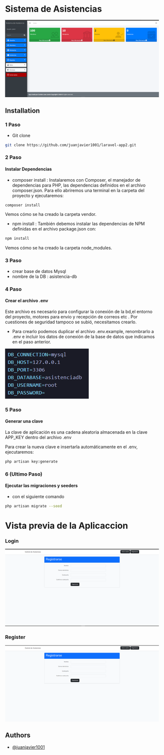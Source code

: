 
# Sistema de Asistencias 

![](https://github.com/juanjavier1001/laravel-app2/blob/master/photos/principal.png)

## Installation

### 1 Paso   
- Git clone

```bash
git clone https://github.com/juanjavier1001/laravel-app2.git
```
### 2 Paso   
#### Instalar Dependencias 

- composer install : Instalaremos con Composer, el manejador de dependencias para PHP, las dependencias definidos en el archivo composer.json.
Para ello abriremos una terminal en la carpeta del proyecto y ejecutaremos:
```bash
composer install
```
Vemos cómo se ha creado la carpeta vendor.

- npm install : También debemos instalar las dependencias de NPM definidas en el archivo package.json con:
```bash
npm install
```
Vemos cómo se ha creado la carpeta node_modules.

### 3 Paso   
- crear base de datos Mysql 
- nombre de la DB : asistencia-db

### 4 Paso   
#### Crear el archivo .env  

 Este archivo es necesario para configurar la conexión de la bd,el entorno del proyecto, motores para envio y recepción de correos etc . 
 Por cuestiones de seguridad tampoco se subió, necesitamos crearlo.

- Para crearlo podemos duplicar el archivo .env.example, renombrarlo a .env e incluir los datos de conexión de la base de datos que indicamos en el paso anterior.

![](https://github.com/juanjavier1001/laravel-app2/blob/master/photos/db.png)

### 5 Paso 
#### Generar una clave 
La clave de aplicación es una cadena aleatoria almacenada en la clave APP_KEY dentro del archivo .env

Para crear la nueva clave e insertarla automáticamente en el .env, ejecutaremos:

```bash
php artisan key:generate
```
### 6 (Ultimo Paso)
#### Ejecutar las migraciones y seeders
- con el siguiente comando 
```bash
php artisan migrate --seed
```



# Vista previa de la Aplicaccion

### Login

![](https://github.com/juanjavier1001/laravel-app2/blob/master/photos/login.png)

### Register 
![](https://github.com/juanjavier1001/laravel-app2/blob/master/photos/register.png)
## Authors

- [@juanjavier1001](https://www.github.com/juanjavier1001)

